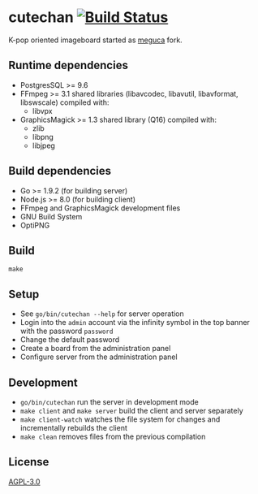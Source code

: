 # cutechan [![Build Status](https://travis-ci.org/cutechan/cutechan.svg?branch=master)](https://travis-ci.org/cutechan/cutechan)

K-pop oriented imageboard started as [meguca](https://github.com/bakape/meguca) fork.

## Runtime dependencies

* PostgresSQL >= 9.6
* FFmpeg >= 3.1 shared libraries (libavcodec, libavutil, libavformat, libswscale) compiled with:
    * libvpx
* GraphicsMagick >= 1.3 shared library (Q16) compiled with:
    * zlib
    * libpng
    * libjpeg

## Build dependencies

* Go >= 1.9.2 (for building server)
* Node.js >= 8.0 (for building client)
* FFmpeg and GraphicsMagick development files
* GNU Build System
* OptiPNG

## Build

`make`

## Setup

* See `go/bin/cutechan --help` for server operation
* Login into the `admin` account via the infinity symbol in the top banner with
  the password `password`
* Change the default password
* Create a board from the administration panel
* Configure server from the administration panel

## Development

* `go/bin/cutechan` run the server in development mode
* `make client` and `make server` build the client and server separately
* `make client-watch` watches the file system for changes and incrementally
  rebuilds the client
* `make clean` removes files from the previous compilation

## License

[AGPL-3.0](LICENSE)
